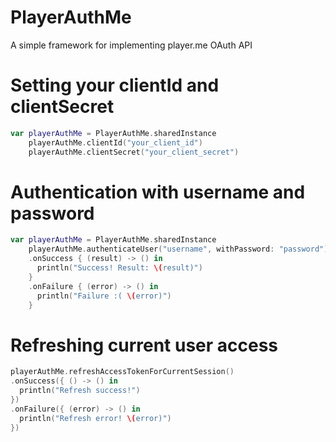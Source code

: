 # PlayerAuthMe
A simple framework for implementing player.me OAuth API

# Setting your clientId and clientSecret
```swift
var playerAuthMe = PlayerAuthMe.sharedInstance
    playerAuthMe.clientId("your_client_id")
    playerAuthMe.clientSecret("your_client_secret")
```

# Authentication with username and password
```swift
var playerAuthMe = PlayerAuthMe.sharedInstance
    playerAuthMe.authenticateUser("username", withPassword: "password")
    .onSuccess { (result) -> () in
      println("Success! Result: \(result)")
    }
    .onFailure { (error) -> () in
      println("Failure :( \(error)")
    }
```

# Refreshing current user access
```swift
playerAuthMe.refreshAccessTokenForCurrentSession()
.onSuccess({ () -> () in
  println("Refresh success!")
})
.onFailure({ (error) -> () in
  println("Refresh error! \(error)")
})
```
